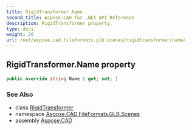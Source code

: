 ```yaml
---
title: RigidTransformer.Name
second_title: Aspose.CAD for .NET API Reference
description: RigidTransformer property. 
type: docs
weight: 20
url: /net/aspose.cad.fileformats.glb.scenes/rigidtransformer/name/
---
```

## RigidTransformer.Name property

```csharp
public override string Name { get; set; }
```

### See Also

* class [RigidTransformer](../)
* namespace [Aspose.CAD.FileFormats.GLB.Scenes](../../rigidtransformer/)
* assembly [Aspose.CAD](../../../)


